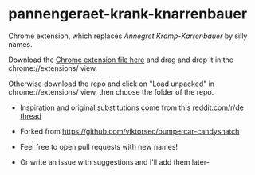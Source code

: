 # pannengeraet-krank-knarrenbauer 

Chrome extension, which replaces *Annegret Kramp-Karrenbauer* by silly names.

Download the [Chrome extension file here](https://github.com/voodoocode/pannengeraet-krank-knarrenbauer/blob/master/annegate-krank-knarrenbauer.crx?raw=true) and drag and drop it in the chrome://extensions/ view.

Otherwise download the repo and click on "Load unpacked" in chrome://extensions/ view, then choose the folder of the repo.

- Inspiration and original substitutions come from this [reddit.com/r/de thread](https://old.reddit.com/r/de/comments/cea32a/kleine_ansammlung_von_namensbausteinen_und/)

- Forked from https://github.com/viktorsec/bumpercar-candysnatch

- Feel free to open pull requests with new names!
- Or write an issue with suggestions and I'll add them later-

